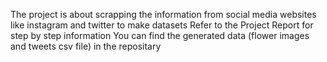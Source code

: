 The project is about scrapping the information from social media websites like instagram and twitter to make datasets
Refer to the Project Report for step by step information
You can find the generated data (flower images and tweets csv file) in the repositary
